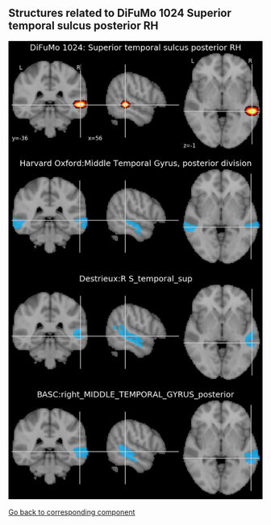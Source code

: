 


## Structures related to DiFuMo 1024 Superior temporal sulcus posterior RH

![654](654.jpg "Structures related to DiFuMo 1024 Superior temporal sulcus posterior RH")

[Go back to corresponding component](https://parietal-inria.github.io/DiFuMo/1024/html/654.html)